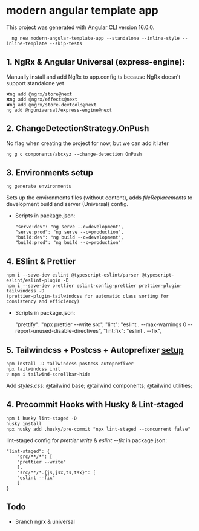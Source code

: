 # modern angular template app
This project was generated with [Angular CLI](https://github.com/angular/angular-cli) version 16.0.0.

	  ng new modern-angular-template-app --standalone --inline-style --inline-template --skip-tests
    
## 1. NgRx & Angular Universal (express-engine): 
Manually install and add NgRx to app.config.ts because NgRx doesn't support standalone yet

    ❌ng add @ngrx/store@next
    ❌ng add @ngrx/effects@next
    ❌ng add @ngrx/store-devtools@next 
    ng add @nguniversal/express-engine@next

## 2. ChangeDetectionStrategy.OnPush
No flag when creating the project for now, but we can add it later

    ng g c components/abcxyz --change-detection OnPush


## 3. Environments setup
    ng generate environments
Sets up the environments files (without content), adds _fileReplacements_ to development build and server (Universal) config.
- Scripts in package.json:

      "serve:dev": "ng serve --c=development",
      "serve:prod": "ng serve --c=production",
      "build:dev": "ng build --c=development",
      "build:prod": "ng build --c=production"

## 4. ESlint & Prettier
    npm i --save-dev eslint @typescript-eslint/parser @typescript-eslint/eslint-plugin -D
    npm i --save-dev prettier eslint-config-prettier prettier-plugin-tailwindcss -D
    (prettier-plugin-tailwindcss for automatic class sorting for consistency and efficiency)
- Scripts in package.json:

    "prettify": "npx prettier --write src",
    "lint": "eslint . --max-warnings 0 --report-unused-disable-directives",
    "lint:fix": "eslint . --fix",

## 5. Tailwindcss + Postcss + Autoprefixer [setup](https://tailwindcss.com/docs/installation)
    npm install -D tailwindcss postcss autoprefixer
    npx tailwindcss init
    ❔ npm i tailwind-scrollbar-hide
Add *styles.css*: 
    @tailwind base;
    @tailwind components;
    @tailwind utilities;

## 4. Precommit Hooks with Husky & Lint-staged
    npm i husky lint-staged -D
    husky install
    npx husky add .husky/pre-commit "npx lint-staged --concurrent false"


lint-staged config for *prettier write* & *eslint --fix* in package.json:

    "lint-staged": {
        "src/**/*": [
        "prettier --write"
        ],
        "src/**/*.{js,jsx,ts,tsx}": [
        "eslint --fix"
        ]
    }




## Todo
- Branch ngrx & universal
